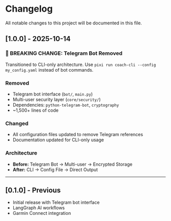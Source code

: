 # Changelog

All notable changes to this project will be documented in this file.

## [1.0.0] - 2025-10-14

### 🚨 BREAKING CHANGE: Telegram Bot Removed

Transitioned to CLI-only architecture. Use `pixi run coach-cli --config my_config.yaml` instead of bot commands.

### Removed
- Telegram bot interface (`bot/`, `main.py`)
- Multi-user security layer (`core/security/`)
- Dependencies: `python-telegram-bot`, `cryptography`
- ~1,500+ lines of code

### Changed
- All configuration files updated to remove Telegram references
- Documentation updated for CLI-only usage

### Architecture
- **Before:** Telegram Bot → Multi-user → Encrypted Storage
- **After:** CLI → Config File → Direct Output

---

## [0.1.0] - Previous
- Initial release with Telegram bot interface
- LangGraph AI workflows
- Garmin Connect integration